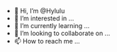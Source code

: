 - 👋 Hi, I’m @Hylulu
- 👀 I’m interested in ...
- 🌱 I’m currently learning ...
- 💞️ I’m looking to collaborate on ...
- 📫 How to reach me ...

<!---
Hylulu/Hylulu is a ✨ special ✨ repository because its `README.md` (this file) appears on your GitHub profile.
You can click the Preview link to take a look at your changes.
--->
